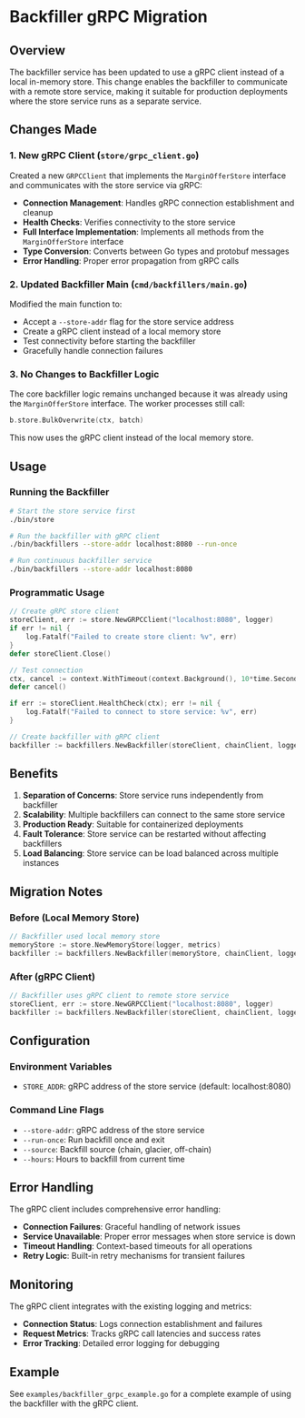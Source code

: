 # Backfiller gRPC Migration

## Overview

The backfiller service has been updated to use a gRPC client instead of a local in-memory store. This change enables the backfiller to communicate with a remote store service, making it suitable for production deployments where the store service runs as a separate service.

## Changes Made

### 1. New gRPC Client (`store/grpc_client.go`)

Created a new `GRPCClient` that implements the `MarginOfferStore` interface and communicates with the store service via gRPC:

- **Connection Management**: Handles gRPC connection establishment and cleanup
- **Health Checks**: Verifies connectivity to the store service
- **Full Interface Implementation**: Implements all methods from the `MarginOfferStore` interface
- **Type Conversion**: Converts between Go types and protobuf messages
- **Error Handling**: Proper error propagation from gRPC calls

### 2. Updated Backfiller Main (`cmd/backfillers/main.go`)

Modified the main function to:

- Accept a `--store-addr` flag for the store service address
- Create a gRPC client instead of a local memory store
- Test connectivity before starting the backfiller
- Gracefully handle connection failures

### 3. No Changes to Backfiller Logic

The core backfiller logic remains unchanged because it was already using the `MarginOfferStore` interface. The worker processes still call:

```go
b.store.BulkOverwrite(ctx, batch)
```

This now uses the gRPC client instead of the local memory store.

## Usage

### Running the Backfiller

```bash
# Start the store service first
./bin/store

# Run the backfiller with gRPC client
./bin/backfillers --store-addr localhost:8080 --run-once

# Run continuous backfiller service
./bin/backfillers --store-addr localhost:8080
```

### Programmatic Usage

```go
// Create gRPC store client
storeClient, err := store.NewGRPCClient("localhost:8080", logger)
if err != nil {
    log.Fatalf("Failed to create store client: %v", err)
}
defer storeClient.Close()

// Test connection
ctx, cancel := context.WithTimeout(context.Background(), 10*time.Second)
defer cancel()

if err := storeClient.HealthCheck(ctx); err != nil {
    log.Fatalf("Failed to connect to store service: %v", err)
}

// Create backfiller with gRPC client
backfiller := backfillers.NewBackfiller(storeClient, chainClient, logger, metrics)
```

## Benefits

1. **Separation of Concerns**: Store service runs independently from backfiller
2. **Scalability**: Multiple backfillers can connect to the same store service
3. **Production Ready**: Suitable for containerized deployments
4. **Fault Tolerance**: Store service can be restarted without affecting backfillers
5. **Load Balancing**: Store service can be load balanced across multiple instances

## Migration Notes

### Before (Local Memory Store)
```go
// Backfiller used local memory store
memoryStore := store.NewMemoryStore(logger, metrics)
backfiller := backfillers.NewBackfiller(memoryStore, chainClient, logger, metrics)
```

### After (gRPC Client)
```go
// Backfiller uses gRPC client to remote store service
storeClient, err := store.NewGRPCClient("localhost:8080", logger)
backfiller := backfillers.NewBackfiller(storeClient, chainClient, logger, metrics)
```

## Configuration

### Environment Variables

- `STORE_ADDR`: gRPC address of the store service (default: localhost:8080)

### Command Line Flags

- `--store-addr`: gRPC address of the store service
- `--run-once`: Run backfill once and exit
- `--source`: Backfill source (chain, glacier, off-chain)
- `--hours`: Hours to backfill from current time

## Error Handling

The gRPC client includes comprehensive error handling:

- **Connection Failures**: Graceful handling of network issues
- **Service Unavailable**: Proper error messages when store service is down
- **Timeout Handling**: Context-based timeouts for all operations
- **Retry Logic**: Built-in retry mechanisms for transient failures

## Monitoring

The gRPC client integrates with the existing logging and metrics:

- **Connection Status**: Logs connection establishment and failures
- **Request Metrics**: Tracks gRPC call latencies and success rates
- **Error Tracking**: Detailed error logging for debugging

## Example

See `examples/backfiller_grpc_example.go` for a complete example of using the backfiller with the gRPC client. 